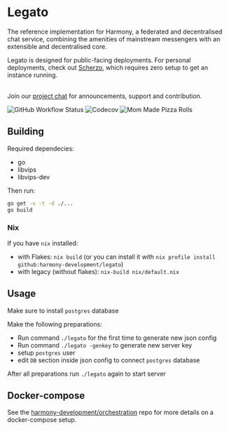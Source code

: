# Legato

The reference implementation for Harmony, a federated and decentralised chat service, combining the amenities of mainstream messengers with an extensible and decentralised core.

Legato is designed for public-facing deployments. For personal deployments, check out [Scherzo](https://github.com/harmony-development/scherzo/), which requires zero setup to get an instance running.

<br>Join our <a href="https://discord.gg/Abr3upBjHy">project chat</a> for announcements, support and contribution.

![GitHub Workflow Status](https://img.shields.io/github/workflow/status/harmony-development/legato/Harmony%20Build?style=for-the-badge)
![Codecov](https://img.shields.io/codecov/c/gh/harmony-development/legato?style=for-the-badge)
![Mom Made Pizza Rolls](https://img.shields.io/badge/mom%20made-pizza%20rolls-green?style=for-the-badge)

## Building
Required dependecies:
- go
- libvips
- libvips-dev

Then run:
```sh
go get -v -t -d ./...
go build
```

### Nix
If you have `nix` installed:
- with Flakes: `nix build` (or you can install it with `nix profile install github:harmony-development/legato`)
- with legacy (without flakes): `nix-build nix/default.nix`

## Usage
Make sure to install `postgres` database

Make the following preparations:
- Run command ```./legato``` for the first time to generate new json config
- Run command ```./legato -genkey``` to generate new server key
- setup `postgres` user
- edit `DB` section inside json config to connect `postgres` database

After all preparations run ```./legato``` again to start server

## Docker-compose
See the [harmony-development/orchestration](https://github.com/harmony-development/orchestration) repo for more details on a docker-compose setup.
